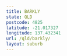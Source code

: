 ```yaml
---
title: BARKLY
state: QLD
postcode: 4825
latitude: -21.017327
longitude: 137.432341
url: /qld/barkly/
layout: suburb
---
```

